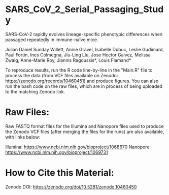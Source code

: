 # SARS_CoV_2_Serial_Passaging_Study

SARS-CoV-2 rapidly evolves lineage-specific phenotypic differences when passaged repeatedly in immune-naïve mice.

Julian Daniel Sunday Willett, Annie Gravel, Isabelle Dubuc, Leslie Gudimard, Paul Fortin, Ines Colmegna, Jiu-Ling Liu, Jose Hector Galvez, Melissa Zwaig, Anne-Marie Roy, Jiannis Ragoussis*, Louis Flamand*

To reproduce results, run the R code line-by-line in the "Main.R" file to process the data (from VCF files available on Zenodo: https://zenodo.org/records/10460451) and produce figures. You can also run the bash code on the raw files, which are in process of being uploaded to the matching Zenodo link.

# Raw Files:
Raw FASTQ format files for the Illumina and Nanopore files used to produce the Zenodo VCF files (after merging the files for the runs) are also available, with links below:

Illumina: https://www.ncbi.nlm.nih.gov/bioproject/1068670
Nanopore: https://www.ncbi.nlm.nih.gov/bioproject/1069731

# How to Cite this Material: 
Zenodo DOI: https://zenodo.org/doi/10.5281/zenodo.10460450
